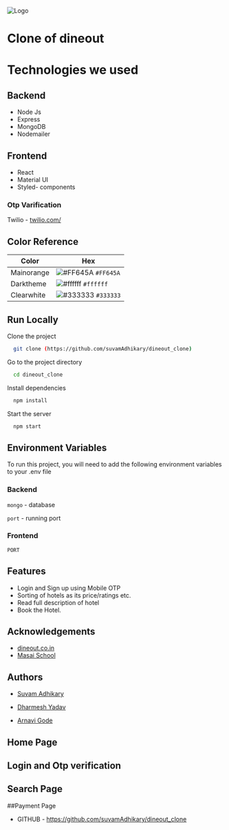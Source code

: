 
![Logo](https://im1.dineout.co.in/images/uploads/misc/2019/Jul/25/website-logo.png)

# Clone of dineout

# Technologies we used

## Backend
- Node Js
- Express
- MongoDB
- Nodemailer

## Frontend
- React
- Material UI
- Styled- components


### Otp Varification
Twilio -  [twilio.com/](https://www.twilio.com/) 



## Color Reference

| Color             | Hex                                                                |
| ----------------- | ------------------------------------------------------------------ |
| Mainorange  | ![#FF645A](https://via.placeholder.com/10/FF645A?text=+) `#FF645A` |
| Darktheme | ![#ffffff](https://via.placeholder.com/10/ffffff?text=+) `#ffffff` |
| Clearwhite| ![#333333](https://via.placeholder.com/10/333333?text=+) `#333333` |



## Run Locally

Clone the project

```bash
  git clone (https://github.com/suvamAdhikary/dineout_clone)
```

Go to the project directory

```bash
  cd dineout_clone
```

Install dependencies

```bash
  npm install
```

Start the server

```bash
  npm start
```


## Environment Variables

To run this project, you will need to add the following environment variables to your .env file

### Backend

`mongo` - database

`port` - running port



### Frontend


`PORT`


## Features

- Login and Sign up using Mobile OTP
- Sorting of hotels as its price/ratings etc.
- Read full description of hotel
- Book the Hotel.



## Acknowledgements

 - [dineout.co.in](https://www.dineout.co.in/)
 - [Masai School](https://masaischool.com/)
  

## Authors

-  [Suvam Adhikary](https://github.com/suvamAdhikary)

- [Dharmesh Yadav](https://github.com/dharmeshrao)

- [Arnavi Gode](https://github.com/arnavigode)


## Home Page





## Login and Otp verification




## Search Page


##Payment Page




- GITHUB - https://github.com/suvamAdhikary/dineout_clone
